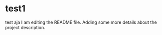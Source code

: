 # test1
test aja
I am editing the README file. Adding some more details about the project description.
